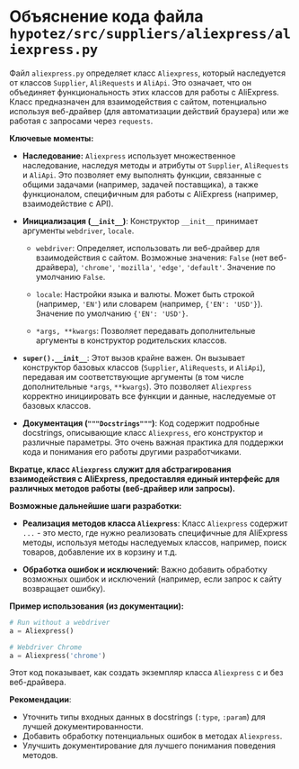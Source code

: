 # Объяснение кода файла `hypotez/src/suppliers/aliexpress/aliexpress.py`

Файл `aliexpress.py` определяет класс `Aliexpress`, который наследуется от классов `Supplier`, `AliRequests` и `AliApi`. Это означает, что он объединяет функциональность этих классов для работы с AliExpress.  Класс предназначен для взаимодействия с сайтом, потенциально используя веб-драйвер (для автоматизации действий браузера) или же работая с запросами через `requests`.

**Ключевые моменты:**

* **Наследование:**  `Aliexpress` использует множественное наследование, наследуя методы и атрибуты от `Supplier`, `AliRequests` и `AliApi`. Это позволяет ему выполнять функции, связанные с общими задачами (например, задачей поставщика), а также функционалом, специфичным для работы с AliExpress (например, взаимодействие с API).

* **Инициализация (`__init__`)**: Конструктор `__init__` принимает аргументы `webdriver`, `locale`.
    * `webdriver`: Определяет, использовать ли веб-драйвер для взаимодействия с сайтом. Возможные значения: `False` (нет веб-драйвера), `'chrome'`, `'mozilla'`, `'edge'`, `'default'`. Значение по умолчанию `False`.
    * `locale`: Настройки языка и валюты. Может быть строкой (например, `'EN'`) или словарем (например, `{'EN': 'USD'}`).  Значение по умолчанию `{'EN': 'USD'}`.

    * `*args, **kwargs`:  Позволяет передавать дополнительные аргументы в конструктор родительских классов.

* **`super().__init__`**:  Этот вызов крайне важен. Он вызывает конструктор базовых классов (`Supplier`, `AliRequests`, и `AliApi`), передавая им соответствующие аргументы (в том числе дополнительные `*args`, `**kwargs`). Это позволяет `Aliexpress` корректно инициировать все функции и данные, наследуемые от базовых классов.


* **Документация (`"""Docstrings"""`)**:  Код содержит подробные docstrings, описывающие класс `Aliexpress`, его конструктор и различные параметры. Это очень важная практика для поддержки кода и понимания его работы другими разработчиками.

**Вкратце, класс `Aliexpress` служит для абстрагирования взаимодействия с AliExpress, предоставляя единый интерфейс для различных методов работы (веб-драйвер или запросы).**


**Возможные дальнейшие шаги разработки:**

* **Реализация методов класса `Aliexpress`**:  Класс `Aliexpress` содержит `...` - это место, где нужно реализовать специфичные для AliExpress методы, используя методы наследуемых классов, например, поиск товаров, добавление их в корзину и т.д.

* **Обработка ошибок и исключений**:  Важно добавить обработку возможных ошибок и исключений (например, если запрос к сайту возвращает ошибку).


**Пример использования (из документации):**

```python
# Run without a webdriver
a = Aliexpress()

# Webdriver Chrome
a = Aliexpress('chrome')
```

Этот код показывает, как создать экземпляр класса `Aliexpress` с и без веб-драйвера.


**Рекомендации**:

* Уточнить типы входных данных в docstrings (`:type`, `:param`) для лучшей документированности.
* Добавить обработку потенциальных ошибок в методах `Aliexpress`.
* Улучшить документирование для лучшего понимания поведения методов.